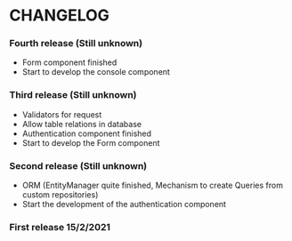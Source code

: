 CHANGELOG
=========

### Fourth release (Still unknown)
* Form component finished
* Start to develop the console component

### Third release (Still unknown)
* Validators for request
* Allow table relations in database
* Authentication component finished
* Start to develop the Form component

### Second release (Still unknown)
* ORM (EntityManager quite finished, Mechanism to create Queries from custom repositories)
* Start the development of the authentication component 


### First release 15/2/2021